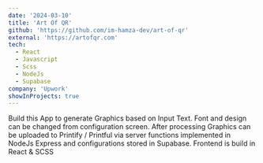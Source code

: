 ```yaml
---
date: '2024-03-10'
title: 'Art Of QR'
github: 'https://github.com/im-hamza-dev/art-of-qr'
external: 'https://artofqr.com'
tech:
  - React
  - Javascript
  - Scss
  - NodeJs
  - Supabase
company: 'Upwork'
showInProjects: true
---
```


Build this App to generate Graphics based on Input Text. Font and design can be changed from configuration screen. After processing Graphics can be uploaded to Printify / Printful via server functions implemented in NodeJs Express and configurations stored in Supabase. Frontend is build in React & SCSS